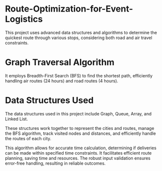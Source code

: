 # Route-Optimization-for-Event-Logistics

This project uses advanced data structures and algorithms to determine the quickest route through various stops, considering both road and air travel constraints.

# Graph Traversal Algorithm

 It employs Breadth-First Search (BFS) to find the shortest path, efficiently handling air routes (24 hours) and road routes (4 hours). 

# Data Structures Used 

The data structures used in this project include Graph, Queue, Array, and Linked List. 

These structures work together to represent the cities and routes, manage the BFS algorithm, track visited nodes and distances, and efficiently handle the routes of each city. 

This algorithm allows for accurate time calculation, determining if deliveries can be made within specified time constraints. It facilitates efficient route planning, saving time and resources. The robust input validation ensures error-free handling, resulting in reliable outcomes.

